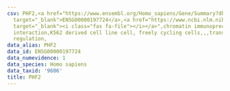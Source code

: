 ```yaml
---
csv: PHF2,<a href="https://www.ensembl.org/Homo_sapiens/Gene/Summary?db=core;g=ENSG00000197724"
  target="_blank">ENSG00000197724</a>,<a href="https://www.ncbi.nlm.nih.gov/pubmed/23959860"
  target="_blank"><i class="fas fa-file"></i></a>",chromatin immunoprecipitation assay,direct
  interaction,K562 derived cell line cell, freely cycling cells,,,transcriptional
  regulation,
data_alias: PHF2
data_id: ENSG00000197724
data_numevidence: 1
data_species: Homo sapiens
data_taxid: '9606'
title: PHF2
---
```


